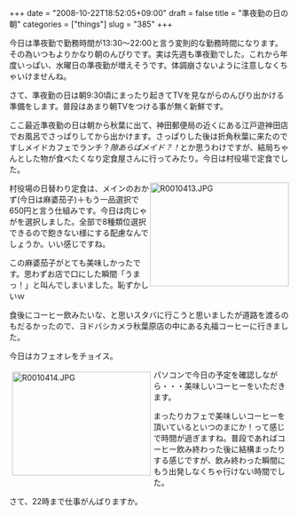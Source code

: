 +++
date = "2008-10-22T18:52:05+09:00"
draft = false
title = "準夜勤の日の朝"
categories = ["things"]
slug = "385"
+++

 <p>今日は準夜勤で勤務時間が13:30～22:00と言う変則的な勤務時間になります。その為いつもよりかなり朝のんびりです。実は先週も準夜勤でした。これから年度いっぱい、水曜日の準夜勤が増えそうです。体調崩さないように注意しなくちゃいけませんね。</p> <p>さて、準夜勤の日は朝9:30頃にまったり起きてTVを見ながらのんびり出かける準備をします。普段はあまり朝TVをつける事が無く新鮮です。</p> <p>ここ最近準夜勤の日は朝から秋葉に出て、神田郵便局の近くにある江戸遊神田店でお風呂でさっぱりしてから出かけます。さっぱりした後は折角秋葉に来たのですしメイドカフェでランチ？<em>隙あらばメイド？！</em>とか思うわけですが、結局ちゃんとした物が食べたくなり定食屋さんに行ってみたり。今日は村役場で定食でした。</p> <p><a href="https://farm4.static.flickr.com/3143/2964149036_04db01c132.jpg" title="R0010413.JPG"><img src="https://farm4.static.flickr.com/3269/2963307713_704f8bc43a.jpg" style="BORDER-RIGHT: #000000 1px; BORDER-TOP: #000000 1px; DISPLAY: inline; FLOAT: right; BORDER-LEFT: #000000 1px; BORDER-BOTTOM: #000000 1px" height="187" width="250" alt="R0010413.JPG" border="0"/></a></p> <p>村役場の日替わり定食は、メインのおかず(今日は麻婆茄子)＋もう一品選択で650円と言う仕組みです。今日は肉じゃがを選択しました。全部で8種類位選択できるので飽きない様にする配慮なんでしょうか。いい感じですね。</p> <p>この麻婆茄子がとても美味しかったです。思わずお店で口にした瞬間「うまっ！」と叫んでしまいました。恥ずかしいｗ</p> <p>食後にコーヒー飲みたいな、と思いスタバに行こうと思いましたが道路を渡るのもだるかったので、ヨドバシカメラ秋葉原店の中にある丸福コーヒーに行きました。</p> <p>今日はカフェオレをチョイス。</p> <p><a href="https://farm4.static.flickr.com/3195/2963309405_8ec0c2c9a0.jpg" title="R0010414.JPG"><img src="https://farm4.static.flickr.com/3022/2963309611_8ed8491a93.jpg" style="BORDER-RIGHT: #000000 1px; BORDER-TOP: #000000 1px; DISPLAY: inline; FLOAT: left; MARGIN: 5px; BORDER-LEFT: #000000 1px; BORDER-BOTTOM: #000000 1px" height="187" width="250" alt="R0010414.JPG" border="0"/></a></p> <p>パソコンで今日の予定を確認しながら・・・美味しいコーヒーをいただきます。</p> <p>まったりカフェで美味しいコーヒーを頂いているといつのまにか！って感じで時間が過ぎますね。普段であればコーヒー飲み終わった後に結構まったりする感じですが、飲み終わった瞬間にもう出発しなくちゃ行けない時間でした。</p> <p>さて、22時まで仕事がんばりますか。</p> 
